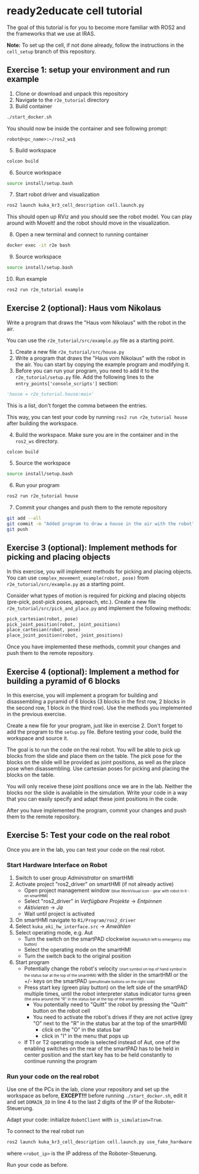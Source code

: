 # ready2educate cell tutorial

The goal of this tutorial is for you to become more familiar with ROS2 and the frameworks that we use at IRAS. 

**Note:** To set up the cell, if not done already, follow the instructions in the `cell_setup` branch of this repository.

## Exercise 1: setup your environment and run example

1. Clone or download and unpack this repository
2. Navigate to the `r2e_tutorial` directory
3. Build container
```bash
./start_docker.sh
```
You should now be inside the container and see following prompt:
```
robot@<pc_name>:~/ros2_ws$
```
5. Build workspace
```bash
colcon build
```
6. Source workspace
```bash
source install/setup.bash
```
7. Start robot driver and visualization
```bash
ros2 launch kuka_kr3_cell_description cell.launch.py
```
This should open up RViz and you should see the robot model. 
You can play around with MoveIt! and the robot should move in the visualization.

8. Open a new terminal and connect to running container
```bash
docker exec -it r2e bash
```
9. Source workspace
```bash
source install/setup.bash
```
10. Run example
```bash
ros2 run r2e_tutorial example
```

## Exercise 2 (optional): Haus vom Nikolaus
Write a program that draws the "Haus vom Nikolaus" with the robot in the air.

You can use the ```r2e_tutorial/src/example.py``` file as a starting point.

1. Create a new file ```r2e_tutorial/src/house.py```
2. Write a program that draws the "Haus vom Nikolaus" with the robot in the air. 
You can start by copying the example program and modifying it.
3. Before you can run your program, you need to add it to the ```r2e_tutorial/setup.py``` file. 
Add the following lines to the ```entry_points['console_scripts']``` section:
```python
'house = r2e_tutorial.house:main'
```
This is a list, don't forget the comma between the entries.

This way, you can test your code by running ```ros2 run r2e_tutorial house``` after building the workspace.

4. Build the workspace.  Make sure you are in the container and in the ```ros2_ws``` directory.
```bash
colcon build
```
5. Source the workspace
```bash
source install/setup.bash
```
6. Run your program
```bash
ros2 run r2e_tutorial house
```
7. Commit your changes and push them to the remote repository
```bash
git add --all
git commit -m "Added program to draw a house in the air with the robot"
git push
```

## Exercise 3 (optional): Implement methods for picking and placing objects
In this exercise, you will implement methods for picking and placing objects. 
You can use ```complex_movement_example(robot, pose)``` from ```r2e_tutorial/src/example.py``` as a starting point.

Consider what types of motion is required for picking and placing objects (pre-pick, post-pick poses, approach, etc.). 
Create a new file ```r2e_tutorial/src/pick_and_place.py``` and implement the following methods:
```python
pick_cartesian(robot, pose)
pick_joint_position(robot, joint_positions)
place_cartesian(robot, pose)
place_joint_position(robot, joint_positions)
```
Once you have implemented these methods, commit your changes and push them to the remote repository.

## Exercise 4 (optional): Implement a method for building a pyramid of 6 blocks
In this exercise, you will implement a program for building and disassembling a pyramid of 6 blocks 
(3 blocks in the first row, 2 blocks in the second row, 1 block in the third row).
Use the methods you implemented in the previous exercise.

Create a new file for your program, just like in exercise 2. Don't forget to add the program to the ```setup.py``` file.
Before testing your code, build the workspace and source it.

The goal is to run the code on the real robot. You will be able to pick up blocks from the slide and place them on the table.
The pick pose for the blocks on the slide will be provided as joint positions, as well as the place pose when disassembling.
Use cartesian poses for picking and placing the blocks on the table.

You will only receive these joint positions once we are in the lab. Neither the blocks nor the slide is available in the simulation.
Write your code in a way that you can easily specify and adapt these joint positions in the code.

After you have implemented the program, commit your changes and push them to the remote repository.

## Exercise 5: Test your code on the real robot
Once you are in the lab, you can test your code on the real robot.

### Start Hardware Interface on Robot

1. Switch to user group _Administrator_ on smartHMI
2. Activate project "ros2_driver" on smartHMI (if not already active)
    - Open project management window <font size="1"> (blue WorkVisual icon - gear with robot in it - on smartHMI) </font>
    - Select "ros2_driver" in _Verfügbare Projekte_ &rarr; _Entpinnen_
    - _Aktivieren_ &rarr; _Ja_
    - Wait until project is activated
3. On smartHMI navigate to  `R1/Program/ros2_driver`
4. Select `kuka_eki_hw_interface.src` &rarr; _Anwählen_
5. Select operating mode, e.g. Aut
    - Turn the switch on the smartPAD clockwise <font size="1"> (keyswitch left to emergency stop button) </font>
    - Select the operating mode on the smartHMI
    - Turn the switch back to the original position
6. Start program
    - Potentially change the robot's velocity <font size="1"> (start symbol on top of hand symbol in the status bar at
      the
      top of the smartHMI) </font> with the slider in the smartHMI or the +/- keys on the smartPAD
      <font size="1"> (penultimate buttons on the right side) </font>
    - Press start key (green play button) on the left side of the smartPAD multiple times, until the robot interpreter
      status indicator turns green
      <font size="1"> (the area around the "R" in the status bar at the top of the smartHMI) </font>
        - You potentially need to "Quitt" the robot by pressing the "Quitt" button on the robot cell
        - You need to activate the robot's drives if they are not active (grey "O" next to the "R" in the status bar at
          the top of the smartHMI)
            - click on the "O" in the status bar
            - click in "I" in the menu that pops up
    - If T1 or T2 operating mode is selected instead of Aut, one of the enabling switches on the rear of the smartPAD
      has
      to be held in center position and the start key has to be held constantly to continue running
      the program

### Run your code on the real robot

Use one of the PCs in the lab, clone your repository and set up the workspace as before, 
**EXCEPT!!!** before running ```./start_docker.sh```, edit it and set ```DOMAIN_ID``` in line 4 to the last 2 digits of the IP of the Roboter-Steuerung. 

Adapt your code: initialize ```RobotClient``` with ```is_simulation=True```.

To connect to the real robot run
```bash
ros2 launch kuka_kr3_cell_description cell.launch.py use_fake_hardware:=false robot_ip:=<robot_ip>
```
where ```<robot_ip>``` is the IP address of the Roboter-Steuerung.

Run your code as before.